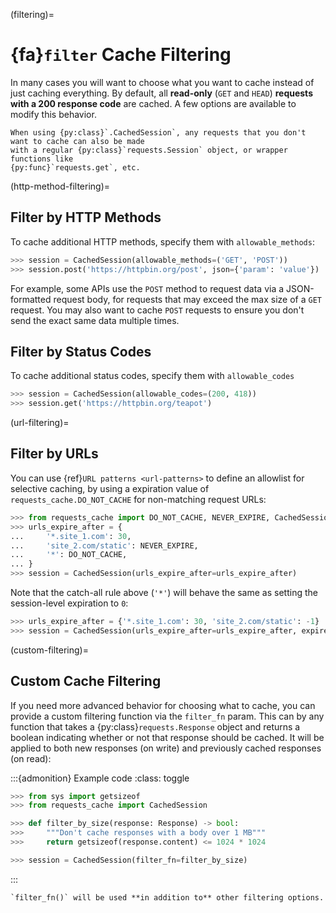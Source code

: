 (filtering)=
# {fa}`filter` Cache Filtering
In many cases you will want to choose what you want to cache instead of just caching everything. By
default, all **read-only** (`GET` and `HEAD`) **requests with a 200 response code** are cached. A
few options are available to modify this behavior.

```{note}
When using {py:class}`.CachedSession`, any requests that you don't want to cache can also be made
with a regular {py:class}`requests.Session` object, or wrapper functions like
{py:func}`requests.get`, etc.
```

(http-method-filtering)=
## Filter by HTTP Methods
To cache additional HTTP methods, specify them with `allowable_methods`:
```python
>>> session = CachedSession(allowable_methods=('GET', 'POST'))
>>> session.post('https://httpbin.org/post', json={'param': 'value'})
```

For example, some APIs use the `POST` method to request data via a JSON-formatted request body, for
requests that may exceed the max size of a `GET` request. You may also want to cache `POST` requests
to ensure you don't send the exact same data multiple times.

## Filter by Status Codes
To cache additional status codes, specify them with `allowable_codes`
```python
>>> session = CachedSession(allowable_codes=(200, 418))
>>> session.get('https://httpbin.org/teapot')
```

(url-filtering)=
## Filter by URLs
You can use {ref}`URL patterns <url-patterns>` to define an allowlist for selective caching, by
using a expiration value of `requests_cache.DO_NOT_CACHE` for non-matching request URLs:
```python
>>> from requests_cache import DO_NOT_CACHE, NEVER_EXPIRE, CachedSession
>>> urls_expire_after = {
...     '*.site_1.com': 30,
...     'site_2.com/static': NEVER_EXPIRE,
...     '*': DO_NOT_CACHE,
... }
>>> session = CachedSession(urls_expire_after=urls_expire_after)
```

Note that the catch-all rule above (`'*'`) will behave the same as setting the session-level
expiration to `0`:
```python
>>> urls_expire_after = {'*.site_1.com': 30, 'site_2.com/static': -1}
>>> session = CachedSession(urls_expire_after=urls_expire_after, expire_after=0)
```

(custom-filtering)=
## Custom Cache Filtering
If you need more advanced behavior for choosing what to cache, you can provide a custom filtering
function via the `filter_fn` param. This can by any function that takes a
{py:class}`requests.Response` object and returns a boolean indicating whether or not that response
should be cached. It will be applied to both new responses (on write) and previously cached
responses (on read):

:::{admonition} Example code
:class: toggle
```python
>>> from sys import getsizeof
>>> from requests_cache import CachedSession

>>> def filter_by_size(response: Response) -> bool:
>>>     """Don't cache responses with a body over 1 MB"""
>>>     return getsizeof(response.content) <= 1024 * 1024

>>> session = CachedSession(filter_fn=filter_by_size)
```
:::

```{note}
`filter_fn()` will be used **in addition to** other filtering options.
```
